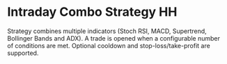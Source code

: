 # Intraday Combo Strategy HH

Strategy combines multiple indicators (Stoch RSI, MACD, Supertrend, Bollinger Bands and ADX).
A trade is opened when a configurable number of conditions are met. Optional cooldown and
stop-loss/take-profit are supported.
